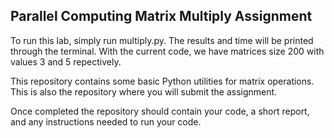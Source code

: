## Parallel Computing Matrix Multiply Assignment

To run this lab, simply run multiply.py. The results and time will be printed through the terminal. With the current code, we have matrices size 200 with values 3 and 5 repectively. 

This repository contains some basic Python utilities for
matrix operations. This is also the repository where
you will submit the assignment.

Once completed the repository should contain your code,
a short report, and any instructions needed to run your
code.


